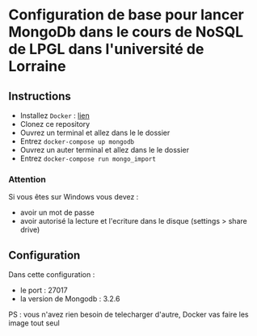 # Configuration de base pour lancer MongoDb dans le cours de NoSQL de LPGL dans l'université de Lorraine

## Instructions
- Installez `Docker` : [lien](https://www.docker.com/products/docker-desktop)
- Clonez ce repository
- Ouvrez un terminal et allez dans le le dossier
- Entrez `docker-compose up mongodb`
- Ouvrez un auter terminal et allez dans le le dossier
- Entrez `docker-compose run mongo_import`

### Attention
Si vous êtes sur Windows vous devez :
 - avoir un mot de passe
 - avoir autorisé la lecture et l'ecriture dans le disque (settings > share drive)

## Configuration
Dans cette configuration :
 - le port : 27017
 - la version de Mongodb : 3.2.6

PS : vous n'avez rien besoin de telecharger d'autre, Docker vas faire les image tout seul
